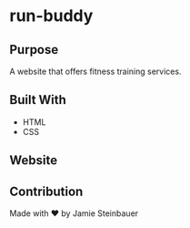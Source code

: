 # run-buddy

## Purpose
A website that offers fitness training services.

## Built With
* HTML
* CSS

## Website


## Contribution
Made with ❤️ by Jamie Steinbauer

